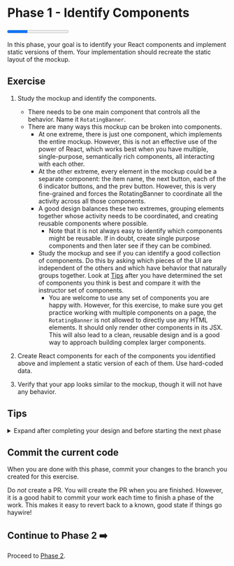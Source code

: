 # Phase 1 - Identify Components

<progress value="1" max="3"></progress>

In this phase, your goal is to identify your React components and implement static versions of them. Your implementation should recreate the static layout of the mockup.

## Exercise

1. Study the mockup and identify the components.

   - There needs to be one main component that controls all the behavior. Name it `RotatingBanner`.
   - There are many ways this mockup can be broken into components.
     - At one extreme, there is just one component, which implements the entire mockup. However, this is not an effective use of the power of React, which works best when you have multiple, single-purpose, semantically rich components, all interacting with each other.
     - At the other extreme, every element in the mockup could be a separate component: the item name, the next button, each of the 6 indicator buttons, and the prev button. However, this is very fine-grained and forces the RotatingBanner to coordinate all the activity across all those components.
     - A good design balances these two extremes, grouping elements together whose activity needs to be coordinated, and creating reusable components where possible.
       - Note that it is not always easy to identify which components might be reusable. If in doubt, create single purpose components and then later see if they can be combined.
     - Study the mockup and see if you can identify a good collection of components. Do this by asking which pieces of the UI are independent of the others and which have behavior that naturally groups together. Look at [Tips](#tips) after you have determined the set of components you think is best and compare it with the instructor set of components.
       - You are welcome to use any set of components you are happy with. However, for this exercise, to make sure you get practice working with multiple components on a page, the `RotatingBanner` is not allowed to directly use any HTML elements. It should only render other components in its JSX. This will also lead to a clean, reusable design and is a good way to approach building complex larger components.

1. Create React components for each of the components you identified above and implement a static version of each of them. Use hard-coded data.
1. Verify that your app looks similar to the mockup, though it will not have any behavior.

## Tips

<details markdown="1">

  <summary>Expand after completing your design and before starting the next phase</summary>

Although other breakdowns are possible, a logical breakdown has 5 components:

- The main (parent) component, `RotatingBanner`
- The `Banner` component that displays the name of the current item
- The `NextButton` component that renders a "Next" button for cycling to the next item
- The `PrevButton` component that renders a "Prev" button for cycling to the previous item
- The `Indicators` component that renders a list of buttons, each displaying an index, for cycling to a specific item; the current item will be highlighted

These components will be used in the remaining phases.

Note that in your implementation of `Indicators`, a `for-loop` can work well for rendering the buttons. For example, it could look similar to:

```js
const buttons = [];
for (let i = 0; i < count; i++) {
  buttons.push(<button>Label</button>);
}
```

</details>

## Commit the current code

When you are done with this phase, commit your changes to the branch you created for this exercise.

Do _not_ create a PR. You will create the PR when you are finished. However, it is a good habit to commit your work each time to finish a phase of the work. This makes it easy to revert back to a known, good state if things go haywire!

## Continue to Phase 2 ➡️

Proceed to [Phase 2](phase2.md).
